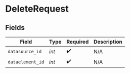 # DeleteRequest


## Fields

| Field              | Type               | Required           | Description        |
| ------------------ | ------------------ | ------------------ | ------------------ |
| `datasource_id`    | *int*              | :heavy_check_mark: | N/A                |
| `dataelement_id`   | *int*              | :heavy_check_mark: | N/A                |